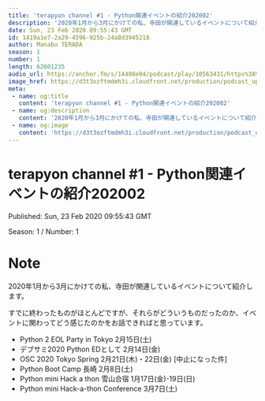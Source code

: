 ```yaml
---
title: 'terapyon channel #1 - Python関連イベントの紹介202002'
description: '2020年1月から3月にかけての私、寺田が関連しているイベントについて紹介します。 すでに終わったものがほとんどですが、それらがどういうものだったのか、イベントに関わってどう感じたのかをお話できればと'
date: Sun, 23 Feb 2020 09:55:43 GMT
id: 1419a1e7-2a29-4596-925b-24a8d3945218
author: Manabu TERADA
season: 1
number: 1
length: 62601235
audio_url: https://anchor.fm/s/14480e04/podcast/play/10563431/https%3A%2F%2Fd3ctxlq1ktw2nl.cloudfront.net%2Fproduction%2F2020-1-23%2F51877153-44100-2-f73486ecdd5bf.mp3
image_href: https://d3t3ozftmdmh3i.cloudfront.net/production/podcast_uploaded/3302665/3302665-1582446732992-f3e5401da36c1.jpg
meta:
 - name: og:title
   content: 'terapyon channel #1 - Python関連イベントの紹介202002'
 - name: og:description
   content: '2020年1月から3月にかけての私、寺田が関連しているイベントについて紹介します。 すでに終わったものがほとんどですが、それらがどういうものだったのか、イベントに関わってどう感じたのかをお話できればと'
 - name: og:image
   content: 'https://d3t3ozftmdmh3i.cloudfront.net/production/podcast_uploaded/3302665/3302665-1582446732992-f3e5401da36c1.jpg'
---
```

# terapyon channel #1 - Python関連イベントの紹介202002

Published: Sun, 23 Feb 2020 09:55:43 GMT

Season: 1 / Number: 1

# Note

<p>2020年1月から3月にかけての私、寺田が関連しているイベントについて紹介します。</p>
<p>すでに終わったものがほとんどですが、それらがどういうものだったのか、イベントに関わってどう感じたのかをお話できればと思っています。</p>
<ul>
 <li>Python 2 EOL Party in Tokyo 2月15日(土)</li>
 <li>デブサミ2020 Python EDとして 2月14日(金)</li>
  <li>OSC 2020 Tokyo Spring 2月21日(木)・22日(金) [中止になった件]</li>
  <li>Python Boot Camp 長崎 2月8日(土)</li>
  <li>Python mini Hack a thon 雪山合宿 1月17日(金)-19日(日)</li>
  <li>Python mini Hack-a-thon Conference 3月7日(土)</li>
</ul>
<p><br></p>



<a-player 
:options="{
  audio: [
    {
        name: 'terapyon channel #1 - Python関連イベントの紹介202002',
        artist: 'terapyon',
        url: 'https://anchor.fm/s/14480e04/podcast/play/10563431/https%3A%2F%2Fd3ctxlq1ktw2nl.cloudfront.net%2Fproduction%2F2020-1-23%2F51877153-44100-2-f73486ecdd5bf.mp3',
        cover: 'https://d3t3ozftmdmh3i.cloudfront.net/production/podcast_uploaded/3302665/3302665-1582446732992-f3e5401da36c1.jpg'
    }
    ]
}"
/>


